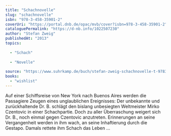 ```yaml
---
title: "Schachnovelle"
slug: "schachnovelle"
isbn: "978-3-458-35901-2"
coverUri: "https://portal.dnb.de/opac/mvb/cover?isbn=978-3-458-35901-2"
cataloguePermalink: "https://d-nb.info/1022507230"
author: "Stefan Zweig"
publishedAt: "2013"
topics:
  
  - "Schach"
    
  - "Novelle"
    
source: "https://www.suhrkamp.de/buch/stefan-zweig-schachnovelle-t-9783458359012"
books: 
  - "wishlist"
---
```

Auf einer Schiffsreise von New York nach Buenos Aires werden die Passagiere 
Zeugen eines unglaublichen Ereignisses: Der unbekannte und zurückhaltende 
Dr. B. schlägt den bislang unbesiegten Weltmeister Mirko Czentovic in einer 
Schachpartie. Doch zu aller Überraschung weigert sich Dr. B., noch einmal 
gegen Czentovic anzutreten. Erinnerungen an seine Vergangenheit werden in ihm 
wach, an seine Inhaftierung durch die Gestapo. Damals rettete ihm Schach das 
Leben …